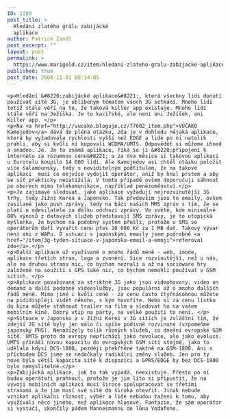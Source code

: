 ```yaml
---
ID: 1380
post_title: >
  Hledání zlatého grálu zabijácké
  aplikace
author: Patrick Zandl
post_excerpt: ""
layout: post
permalink: >
  https://www.marigold.cz/item/hledani-zlateho-gralu-zabijacke-aplikace
published: true
post_date: 2004-11-01 08:14:05
---
```

	<p>Hledání &#8220;zabijácké aplikace&#8221;, která všechny lidi donutí používat sítě 3G, je oblíbeným tématem všech 3G setkání. Mnoho lidí totiž stále věří na to, že taková killer app existuje. Mnoho lidí stále věří na Ježíška. Je to kacířské, ale není ani Ježíšek, ani Killer app. </p>
	<p>Na <a href="http://vucako.bloguje.cz/77602_item.php">VÚČAKO Kamojedov</a> dává do pléna otázku, zda je v dohledu nějaká aplikace, která by vyžadovala rychlosti vyšší než EDGE a lidé po ní natolik prahli, aby si kvůli ní kupovali WCDMA/UMTS. Odpovědět si můžeme ihned a snadno. Je. Je to známá aplikace, říká se jí &#8220;připojení k internetu za rozumnou cenu&#8221; a za dva měsíce si takovou aplikaci u Eurotelu koupilo 14 000 lidí. Ale Kamojedov asi chtěl otázku položit více šalamounsky, tedy s neviditelným podtitulem, že na takové aplikaci  musí co nejvíce vydojit operátor, aniž by hnul prstem a aby se síť prakticky nezatížila. V tomto případě ovšem doporučuji sáhnout po oborech mimo telekomunikace, například penězoměnství.</p>
	<p>Je zajímavé sledovat, jaké aplikace vyžadují nejrozvinutější 3G trhy, tedy Jižní Korea a Japonsko. Tak především jsou to emaily, ovšem zasílané jako push zprávy, tedy na bázi našich MMS zpráv s tím, že se platí u odesilatele za délku odchozí zprávy. Ve světě, kde minimálně 80% výnosů z datových služeb představují SMS zprávy, je to utopická myšlenka, že bychom na podobný systém přešli, protože u SMS se operátorům daří vyvařit cenu přes 10 000 Kč za 1 MB dat. Takový vývar není ani z WAPu. O situaci s japonskými emaily jsem podrobně <a href="/item/3g-tyden-situace-v-japonsku-email-a-emoji">referoval zde</a>.</p>
	<p>Další aplikace už využívané o mnoho řádů méně - web, imode, aplikace třetích stran, loga a zvonění. Sice rozvinutější, než u nás, ale na druhou stranu nic, co bychom neznali a až na socioware hry založené na soužití s GPS také nic, co bychom nemohli používat v GSM sítích. </p>
	<p>Aplikace považované za striktně 3G jako jsou videohovory, video on demand a další podobné videoslužby, jsou populární až o mnoho dalších řádů méně. Mimo jiné i kvůli ceně - za cenu často čtyřnásobnou můžete na pididispleji vidět někoho, s kým hovoříte. Nebo si za cenu lístku do kina můžete stáhnout trailer na film a sledovat ho na vašem mobilním kině. Dobrý vtip na párty, na velké použití to není. </p>
	<p>Situace v Japonsku a v Jižní Korei v 3G sítích je zvláštní tím, že zdejší 2G sítě byly jen málo či spíše podivně rozvinuté (vzpomeňme japonský PHS). Nenabízely tolik různých služeb, co dnešní evropské GSM sítě. UMTS proto do evropy nepřichází jako revoluce, ale jako evoluce. UMTS přináší novou kapacitu do evropských GSM sítí stejně, jako to udělalo kdysi DCS-1800, později překřtěné taktně na GSM-1800. Ani s příchodem DCS jsme se nedočkaly radikální změny služeb. Jen pro ty nové byla větší kapacita sítě k dispozici a GPRS/EDGE by bez DCS-1800 bylo nemyslitelné.</p>
	<p>Zabijácká aplikace, jak to tak vypadá, neexistuje. Přesto po ní budou operátoři prahnout, protože je jim líto si připustit, že na vývoji mobilních aplikací musí široce spolupracovat se třetími stranami a že jim musí své sítě do široka otevřít. Jinak nebude vznikat aplikační různost, výběr a lidé nebudou taženi k tomu, aby využívali něco jiného, než aplikace hlasové. Fantazie, že sám operátor si vystačí, skončily pádem Mannesmannu do lůna Vodafone.
</p>